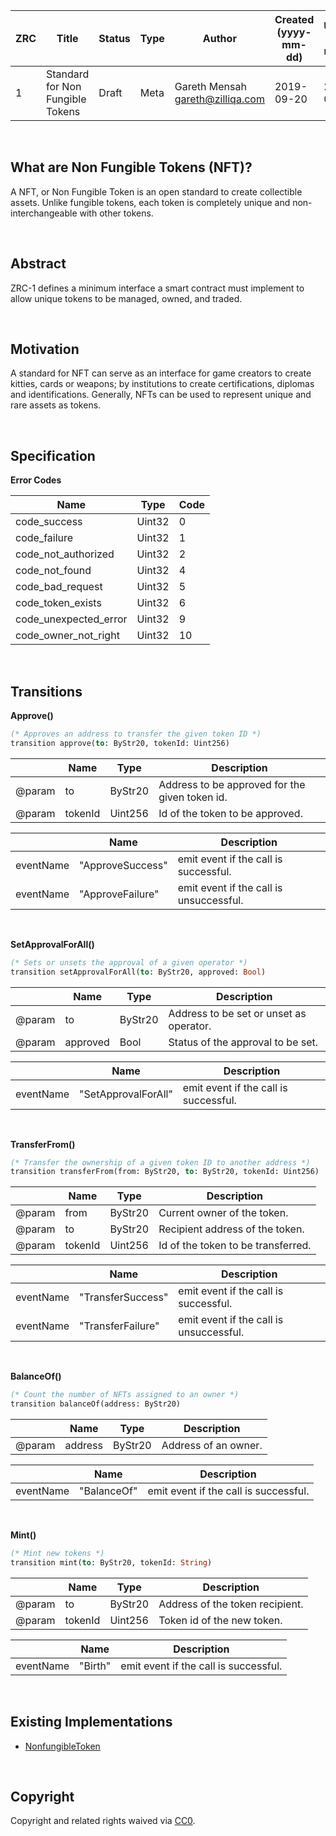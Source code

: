 
|  ZRC | Title | Status| Type | Author | Created (yyyy-mm-dd) | Updated (yyyy-mm-dd)
|--|--|--|--| -- | -- | -- |
| 1  | Standard for Non Fungible Tokens | Draft | Meta  | Gareth Mensah <gareth@zilliqa.com> | 2019-09-20 | 2019-09-20 

<br/> 

## What are Non Fungible Tokens (NFT)?

A NFT, or Non Fungible Token is an open standard to create collectible assets. Unlike fungible tokens, each token is completely unique and non-interchangeable with other tokens.

<br/>

## Abstract 

ZRC-1 defines a minimum interface a smart contract must implement to allow unique tokens to be managed, owned, and traded.

<br/>

## Motivation

A standard for NFT can serve as an interface for game creators to create kitties, cards or weapons; by institutions to create certifications, diplomas and identifications. Generally, NFTs can be used to represent unique and rare assets as tokens.

<br/>

## Specification

**Error Codes**

| Name | Type | Code 
|--|--|--|
| code_success | Uint32 | 0  
| code_failure | Uint32 | 1  
| code_not_authorized | Uint32 | 2  
| code_not_found | Uint32 | 4  
| code_bad_request | Uint32 | 5  
| code_token_exists | Uint32 | 6  
| code_unexpected_error | Uint32 | 9  
| code_owner_not_right | Uint32 | 10

<br/>

## Transitions

**Approve()**

```ocaml
(* Approves an address to transfer the given token ID *)
transition approve(to: ByStr20, tokenId: Uint256)
```

|  | Name | Type| Description
|--|--|--|--|
| @param | to | ByStr20 | Address to be approved for the given token id. |
| @param | tokenId | Uint256 | Id of the token to be approved. |

|  | Name | Description
|--|--|--|
| eventName | "ApproveSuccess" | emit event if the call is successful. |
| eventName | "ApproveFailure" | emit event if the call is unsuccessful. |

<br/>

**SetApprovalForAll()**

```ocaml
(* Sets or unsets the approval of a given operator *)
transition setApprovalForAll(to: ByStr20, approved: Bool)
```

|  | Name | Type| Description
|--|--|--|--|
| @param | to | ByStr20 | Address to be set or unset as operator. |
| @param | approved | Bool | Status of the approval to be set. |

|  | Name | Description
|--|--|--|
| eventName | "SetApprovalForAll" | emit event if the call is successful. |

<br/>

**TransferFrom()**

```ocaml
(* Transfer the ownership of a given token ID to another address *)
transition transferFrom(from: ByStr20, to: ByStr20, tokenId: Uint256)
```

|  | Name | Type| Description
|--|--|--|--|
| @param | from | ByStr20 | Current owner of the token. |
| @param | to | ByStr20 | Recipient address of the token. |
| @param | tokenId | Uint256 | Id of the token to be transferred. |

|  | Name | Description
|--|--|--|
| eventName | "TransferSuccess" | emit event if the call is successful. |
| eventName | "TransferFailure" | emit event if the call is unsuccessful. |

<br/>

**BalanceOf()**

```ocaml
(* Count the number of NFTs assigned to an owner *)
transition balanceOf(address: ByStr20)
```

|  | Name | Type| Description
|--|--|--|--|
| @param | address | ByStr20 | Address of an owner. |

|  | Name | Description
|--|--|--|
| eventName | "BalanceOf" | emit event if the call is successful. |

<br/>

**Mint()**

```ocaml
(* Mint new tokens *)
transition mint(to: ByStr20, tokenId: String)
```

|  | Name | Type| Description
|--|--|--|--|
| @param | to | ByStr20 | Address of the token recipient. |
| @param | tokenId | Uint256 | Token id of the new token. |

|  | Name | Description
|--|--|--|
| eventName | "Birth" | emit event if the call is successful. |

<br/>

## Existing Implementations

* [NonfungibleToken](https://github.com/Zilliqa/scilla/blob/master/tests/contracts/nonfungible-token.scilla)

<br/>

## Copyright

Copyright and related rights waived via [CC0](https://creativecommons.org/publicdomain/zero/1.0/).

